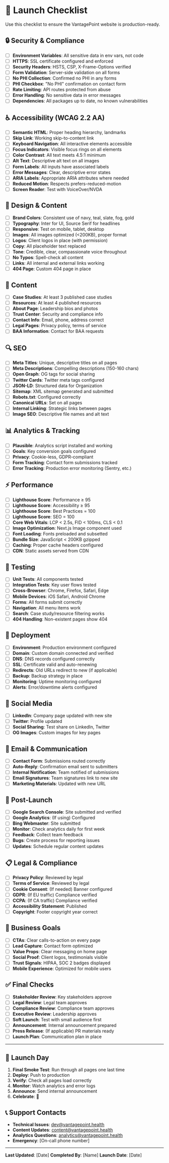 # 🚀 Launch Checklist

Use this checklist to ensure the VantagePoint website is production-ready.

## 🔒 Security & Compliance

- [ ] **Environment Variables**: All sensitive data in env vars, not code
- [ ] **HTTPS**: SSL certificate configured and enforced
- [ ] **Security Headers**: HSTS, CSP, X-Frame-Options verified
- [ ] **Form Validation**: Server-side validation on all forms
- [ ] **No PHI Collection**: Confirmed no PHI in any forms
- [ ] **PHI Checkbox**: "No PHI" confirmation on contact form
- [ ] **Rate Limiting**: API routes protected from abuse
- [ ] **Error Handling**: No sensitive data in error messages
- [ ] **Dependencies**: All packages up to date, no known vulnerabilities

## ♿ Accessibility (WCAG 2.2 AA)

- [ ] **Semantic HTML**: Proper heading hierarchy, landmarks
- [ ] **Skip Link**: Working skip-to-content link
- [ ] **Keyboard Navigation**: All interactive elements accessible
- [ ] **Focus Indicators**: Visible focus rings on all elements
- [ ] **Color Contrast**: All text meets 4.5:1 minimum
- [ ] **Alt Text**: Descriptive alt text on all images
- [ ] **Form Labels**: All inputs have associated labels
- [ ] **Error Messages**: Clear, descriptive error states
- [ ] **ARIA Labels**: Appropriate ARIA attributes where needed
- [ ] **Reduced Motion**: Respects prefers-reduced-motion
- [ ] **Screen Reader**: Test with VoiceOver/NVDA

## 🎨 Design & Content

- [ ] **Brand Colors**: Consistent use of navy, teal, slate, fog, gold
- [ ] **Typography**: Inter for UI, Source Serif for headlines
- [ ] **Responsive**: Test on mobile, tablet, desktop
- [ ] **Images**: All images optimized (<200KB), proper format
- [ ] **Logos**: Client logos in place (with permission)
- [ ] **Copy**: All placeholder text replaced
- [ ] **Tone**: Credible, clear, compassionate voice throughout
- [ ] **No Typos**: Spell-check all content
- [ ] **Links**: All internal and external links working
- [ ] **404 Page**: Custom 404 page in place

## 📄 Content

- [ ] **Case Studies**: At least 3 published case studies
- [ ] **Resources**: At least 4 published resources
- [ ] **About Page**: Leadership bios and photos
- [ ] **Trust Center**: Security and compliance info
- [ ] **Contact Info**: Email, phone, address correct
- [ ] **Legal Pages**: Privacy policy, terms of service
- [ ] **BAA Information**: Contact for BAA requests

## 🔍 SEO

- [ ] **Meta Titles**: Unique, descriptive titles on all pages
- [ ] **Meta Descriptions**: Compelling descriptions (150-160 chars)
- [ ] **Open Graph**: OG tags for social sharing
- [ ] **Twitter Cards**: Twitter meta tags configured
- [ ] **JSON-LD**: Structured data for Organization
- [ ] **Sitemap**: XML sitemap generated and submitted
- [ ] **Robots.txt**: Configured correctly
- [ ] **Canonical URLs**: Set on all pages
- [ ] **Internal Linking**: Strategic links between pages
- [ ] **Image SEO**: Descriptive file names and alt text

## 📊 Analytics & Tracking

- [ ] **Plausible**: Analytics script installed and working
- [ ] **Goals**: Key conversion goals configured
- [ ] **Privacy**: Cookie-less, GDPR-compliant
- [ ] **Form Tracking**: Contact form submissions tracked
- [ ] **Error Tracking**: Production error monitoring (Sentry, etc.)

## ⚡ Performance

- [ ] **Lighthouse Score**: Performance ≥ 95
- [ ] **Lighthouse Score**: Accessibility ≥ 95
- [ ] **Lighthouse Score**: Best Practices = 100
- [ ] **Lighthouse Score**: SEO = 100
- [ ] **Core Web Vitals**: LCP < 2.5s, FID < 100ms, CLS < 0.1
- [ ] **Image Optimization**: Next.js Image component used
- [ ] **Font Loading**: Fonts preloaded and subsetted
- [ ] **Bundle Size**: JavaScript < 200KB gzipped
- [ ] **Caching**: Proper cache headers configured
- [ ] **CDN**: Static assets served from CDN

## 🧪 Testing

- [ ] **Unit Tests**: All components tested
- [ ] **Integration Tests**: Key user flows tested
- [ ] **Cross-Browser**: Chrome, Firefox, Safari, Edge
- [ ] **Mobile Devices**: iOS Safari, Android Chrome
- [ ] **Forms**: All forms submit correctly
- [ ] **Navigation**: All menu items work
- [ ] **Search**: Case study/resource filtering works
- [ ] **404 Handling**: Non-existent pages show 404

## 🚀 Deployment

- [ ] **Environment**: Production environment configured
- [ ] **Domain**: Custom domain connected and verified
- [ ] **DNS**: DNS records configured correctly
- [ ] **SSL**: Certificate valid and auto-renewing
- [ ] **Redirects**: Old URLs redirect to new (if applicable)
- [ ] **Backup**: Backup strategy in place
- [ ] **Monitoring**: Uptime monitoring configured
- [ ] **Alerts**: Error/downtime alerts configured

## 📱 Social Media

- [ ] **LinkedIn**: Company page updated with new site
- [ ] **Twitter**: Profile updated
- [ ] **Social Sharing**: Test share on LinkedIn, Twitter
- [ ] **OG Images**: Custom images for key pages

## 📧 Email & Communication

- [ ] **Contact Form**: Submissions routed correctly
- [ ] **Auto-Reply**: Confirmation email sent to submitters
- [ ] **Internal Notification**: Team notified of submissions
- [ ] **Email Signatures**: Team signatures link to new site
- [ ] **Marketing Materials**: Updated with new URL

## 🔄 Post-Launch

- [ ] **Google Search Console**: Site submitted and verified
- [ ] **Google Analytics**: (If using) Configured
- [ ] **Bing Webmaster**: Site submitted
- [ ] **Monitor**: Check analytics daily for first week
- [ ] **Feedback**: Collect team feedback
- [ ] **Bugs**: Create process for reporting issues
- [ ] **Updates**: Schedule regular content updates

## 📋 Legal & Compliance

- [ ] **Privacy Policy**: Reviewed by legal
- [ ] **Terms of Service**: Reviewed by legal
- [ ] **Cookie Consent**: (If needed) Banner configured
- [ ] **GDPR**: (If EU traffic) Compliance verified
- [ ] **CCPA**: (If CA traffic) Compliance verified
- [ ] **Accessibility Statement**: Published
- [ ] **Copyright**: Footer copyright year correct

## 🎯 Business Goals

- [ ] **CTAs**: Clear calls-to-action on every page
- [ ] **Lead Capture**: Contact form optimized
- [ ] **Value Props**: Clear messaging on home page
- [ ] **Social Proof**: Client logos, testimonials visible
- [ ] **Trust Signals**: HIPAA, SOC 2 badges displayed
- [ ] **Mobile Experience**: Optimized for mobile users

## ✅ Final Checks

- [ ] **Stakeholder Review**: Key stakeholders approve
- [ ] **Legal Review**: Legal team approves
- [ ] **Compliance Review**: Compliance team approves
- [ ] **Executive Review**: Leadership approves
- [ ] **Soft Launch**: Test with small audience first
- [ ] **Announcement**: Internal announcement prepared
- [ ] **Press Release**: (If applicable) PR materials ready
- [ ] **Launch Plan**: Communication plan in place

---

## 🎉 Launch Day

1. **Final Smoke Test**: Run through all pages one last time
2. **Deploy**: Push to production
3. **Verify**: Check all pages load correctly
4. **Monitor**: Watch analytics and error logs
5. **Announce**: Send internal announcement
6. **Celebrate**: 🎊

## 📞 Support Contacts

- **Technical Issues**: dev@vantagepoint.health
- **Content Updates**: content@vantagepoint.health
- **Analytics Questions**: analytics@vantagepoint.health
- **Emergency**: [On-call phone number]

---

**Last Updated**: [Date]
**Completed By**: [Name]
**Launch Date**: [Date]
